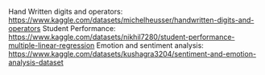 Hand Written digits and operators: https://www.kaggle.com/datasets/michelheusser/handwritten-digits-and-operators
Student Performance: https://www.kaggle.com/datasets/nikhil7280/student-performance-multiple-linear-regression
Emotion and sentiment analysis: https://www.kaggle.com/datasets/kushagra3204/sentiment-and-emotion-analysis-dataset